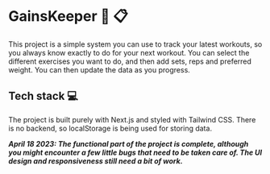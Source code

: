 # GainsKeeper :muscle: :clipboard:

This project is a simple system you can use to track your latest workouts, so you always know exactly to do for your next workout.
You can select the different exercises you want to do, and then add sets, reps and preferred weight. You can then update the data as you progress.

## Tech stack :computer:
The project is built purely with Next.js and styled with Tailwind CSS. There is no backend, so localStorage is being used for storing data.


***April 18 2023: The functional part of the project is complete, although you might encounter a few little bugs that need to be taken care of. The UI design and responsiveness still need a bit of work.***